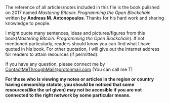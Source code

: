 The reference of all articles/notes included in this file is the book pulished on 2017 named *Mastering Bitcoin: Programming the Open Blockchain* written by **Andreas M. Antonopoulos**.
Thanks for his hard work and sharing knowledge to people.

I might quote many sentences, ideas and pictures/figures from this book(*Mastering Bitcoin: Programming the Open Blockchain*). If not mentioned particularly, readers should know you can find what I have quoted in his book.
For other quotation, I will give out the internet address for readers to attain resources (if permitted).

If you have any question, please connect me by ContactMeThroughMail@protonmail.com (You can call me T)

**For those who is viewing my notes or articles in the region or country having censorship statute, you should be noticed that some resources(like the url given) may not be accesible if you are not connected to the right network by some particular means.**